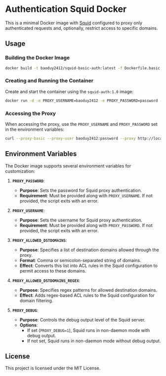 # Authentication Squid Docker

This is a minimal Docker image with [Squid](http://www.squid-cache.org/) configured to proxy only authenticated requests and, optionally, restrict access to specific domains.

## Usage

### Building the Docker Image

```bash
docker build -t baoduy2412/squid-basic-auth:latest -f Dockerfile.basic .
```

### Creating and Running the Container

Create and start the container using the `squid-auth:1.0` image:

```bash
docker run -d -e PROXY_USERNAME=baoduy2412 -e PROXY_PASSWORD=password -p 3128:3128 baoduy2412/squid-basic-auth:latest
```

### Accessing the Proxy

When accessing the proxy, use the `PROXY_USERNAME` and `PROXY_PASSWORD` set in the environment variables:

```bash
curl --proxy-basic --proxy-user baoduy2412:password --proxy http://localhost:3128 https://drunkcoding.net -v
```

## Environment Variables

The Docker image supports several environment variables for customization:

1. **`PROXY_PASSWORD`**:
   - **Purpose**: Sets the password for Squid proxy authentication.
   - **Requirement**: Must be provided along with `PROXY_USERNAME`. If not provided, the script exits with an error.

2. **`PROXY_USERNAME`**:
   - **Purpose**: Sets the username for Squid proxy authentication.
   - **Requirement**: Must be provided along with `PROXY_PASSWORD`. If not provided, the script exits with an error.

3. **`PROXY_ALLOWED_DSTDOMAINS`**:
   - **Purpose**: Specifies a list of destination domains allowed through the proxy.
   - **Format**: Comma or semicolon-separated string of domains.
   - **Effect**: Converts this list into ACL rules in the Squid configuration to permit access to these domains.

4. **`PROXY_ALLOWED_DSTDOMAINS_REGEX`**:
   - **Purpose**: Specifies regex patterns for allowed destination domains.
   - **Effect**: Adds regex-based ACL rules to the Squid configuration for domain filtering.

5. **`PROXY_DEBUG`**:
   - **Purpose**: Controls the debug output level of the Squid server.
   - **Options**:
     - If set (`PROXY_DEBUG=1`), Squid runs in non-daemon mode with debug output.
     - If not set, Squid runs in non-daemon mode without debug output.

## License

This project is licensed under the MIT License.